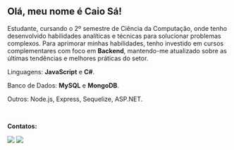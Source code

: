 ## Olá, meu nome é Caio Sá!

<p align="left"> 

 Estudante, cursando o 2º semestre de Ciência da Computação, onde tenho desenvolvido habilidades analíticas e técnicas para solucionar problemas complexos. Para aprimorar minhas habilidades, tenho investido em cursos complementares com foco em <strong>Backend</strong>, mantendo-me atualizado sobre as últimas tendências e melhores práticas do setor.

</p>

<p align="left">
  Linguagens: <strong>JavaScript</strong> e <strong>C#</strong>.
</p>

<p align="left">
   Banco de Dados: <strong>MySQL</strong> e <strong>MongoDB</strong>.
</p>

<p align="left">
  Outros: Node.js, Express, Sequelize, ASP.NET.
</p>


<br>

<p align="left">
<strong>Contatos:</strong>
</p>

  <a href="https://www.linkedin.com/in/caio-sa-ferreira/" alt="Linkedin"> <img src="https://img.shields.io/badge/-LinkedIn-%230077B5?style=for-the-badge&logo=linkedin&logoColor=white" target="_blank"></a>
  <a href = "caiobarcellos16@gmail.com"><img src="https://img.shields.io/badge/-Gmail-%23333?style=for-the-badge&logo=gmail&logoColor=white" target="_blank"></a>
  
</p>
